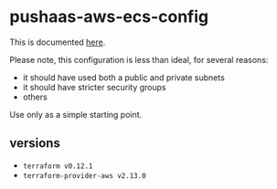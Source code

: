 # pushaas-aws-ecs-config

This is documented [here](https://github.com/pushaas/pushaas-docs#component-pushaas-aws-ecs-config).

Please note, this configuration is less than ideal, for several reasons:

- it should have used both a public and private subnets
- it should have stricter security groups
- others

Use only as a simple starting point.

## versions

- `terraform v0.12.1`
- `terraform-provider-aws v2.13.0`
